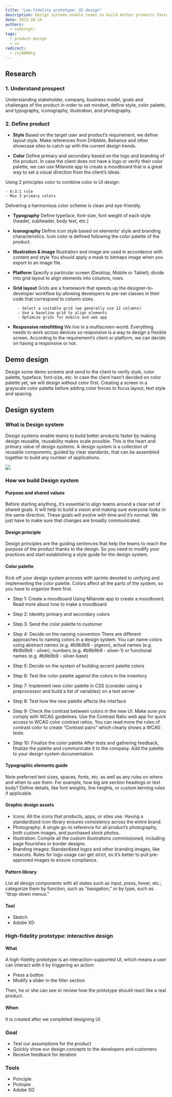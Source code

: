 ```yaml
---
title: "Low-fidelity prototype: UI design"
description: Design systems enable teams to build better products faster by making design reusable, reusability makes scale possible.
date: 2023-10-16
authors:
  - nikkingtr
tags:
  - product-design
  - ui
redirect:
  - /s/6HRNtg
---
```


## Research

### 1. Understand prospect

Understanding stakeholder, company, business model, goals and challenges of the product in order to set mindset, define style, color palette, and typography, iconography, illustration, and photography.

### 2. Define product

- **Style**
  Based on the target user and product’s requirement, we define layout style. Make references from Dribbble, Behance and other showcase sites to catch up with the current design trends.

- **Color**
  Define primary and secondary based on the logo and branding of the product. In case the client does not have a logo or verify their color palette, we can use Milanote app to create a moodboard that is a great way to set a visual direction from the client’s ideas.

Using 2 principles color to combine color in UI design:

    - 6:3:1 rule
    - Max 3 primary colors

Delivering a harmonious color scheme is clean and eye-friendly.

- **Typography**
  Define typeface, font-size, font weight of each style (header, subheader, body text, etc.)

- **Iconography**
  Define icon style based on elements’ style and branding characteristics. Icon color is defined following the color palette of the product.

- **Illustration & image**
  Illustration and image are used in accordance with content and style
  You should apply a mask to bitmaps image when you export to an image file.

- **Platform**
  Specify a particular screen (Desktop, Mobile or Tablet); divide into grid layout to align elements into columns, rows.

- **Grid layout**
  Grids are a framework that speeds up the designer-to-developer workflow by allowing developers to pre-set classes in their code that correspond to column sizes.

        - Select a suitable grid (we generally use 12 columns)
        - Use a baseline grid to align elements
        - Optimize grids for mobile and web app

- **Responsive retrofitting**
  We live in a multiscreen-world. Everything needs to work across devices so responsive is a way to design a flexible screen. According to the requirement’s client or platform, we can decide on having a responsive or not.

## Demo design

Design some demo screens and send to the client to verify style, color palette, typeface, font-size, etc. In case the client hasn’t decided on color palette yet, we will design without color first. Creating a screen in a grayscale color palette before adding color forces to focus layout, text style and spacing.

## Design system

### What is Design system

Design systems enable teams to build better products faster by making design reusable, reusability makes scale possible. This is the heart and primary value of design systems. A design system is a collection of reusable components, guided by clear standards, that can be assembled together to build any number of applications.

![](assets/d56a8496bb80c42b7c2b89d718b1da48_MD5.avif)

### How we build Design system

#### Purpose and shared values

Before starting anything, it’s essential to align teams around a clear set of shared goals. It will help to build a vision and making sure everyone looks in the same direction. These goals will evolve with time and it’s normal. We just have to make sure that changes are broadly communicated.

#### Design principle

Design principles are the guiding sentences that help the teams to reach the purpose of the product thanks to the design. So you need to modify your practices and start establishing a style guide for the design system.

#### Color palette

Kick off your design system process with sprints devoted to unifying and implementing the color palette. Colors affect all the parts of the system, so you have to organize them first.

- Step 1: Create a moodboard
  Using Milanote app to create a moodboard. Read more about how to make a moodboard
- Step 2: Identity primary and secondary colors
- Step 3: Send the color palette to customer
- Step 4: Decide on the naming convention
  There are different approaches to naming colors in a design system. You can name colors using abstract names (e.g. \#b9b9b9 - pigeon), actual names (e.g. \#b9b9b9 - silver), numbers (e.g. \#b9b9b9 - silver-1) or functional names (e.g. \#b9b9b9 - silver-base)

- Step 5: Decide on the system of building accent palette colors
- Step 6: Test the color palette against the colors in the inventory
- Step 7: Implement new color palette in CSS (consider using a preprocessor and build a list of variables) on a test server
- Step 8: Test how the new palette affects the interface
- Step 9: Check the contrast between colors in the new UI. Make sure you comply with WCAG guidelines.
  Use the Contrast Ratio web app for quick access to WCAG color contrast ratios. You can read more the rules of contrast color to create “Contrast pairs” which clearly shows a WCAG tests.

- Step 10: Finalize the color palette
  After tests and gathering feedback, finalize the palette and communicate it to the company. Add the palette to your design system documentation.

#### Typographic elements guide

Note preferred text sizes, spaces, fonts, etc. as well as any rules on where and when to use them. For example, how big are section headings or text body? Define details, like font weights, line heights, or custom kerning rules if applicable.

#### Graphic design assets

- Icons: All the icons that products, apps, or sites use. Having a standardized icon library ensures consistency across the entire brand.
- Photography: A single go-to reference for all product’s photography, both custom images, and purchased stock photos.
- Illustration: Compile all the custom illustrations commissioned, including page flourishes or border designs.
- Branding images: Standardized logos and other branding images, like mascots. Rules for logo usage can get strict, so it’s better to pull pre-approved images to ensure compliance.

#### Pattern library

List all design components with all states such as input, press, hover, etc.; categorize them by function, such as “navigation,” or by type, such as “drop-down menus.”

#### Tool

- Sketch
- Adobe XD

### High-fidelity prototype: interactive design

#### What

A high-fidelity prototype is an interaction-supported UI, which means a user can interact with it by triggering an action:

- Press a button
- Modify a slider in the filter section

Then, he or she can see or review how the prototype should react like a real product.

#### When

It is created after we completed designing UI.

### Goal

- Test our assumptions for the product
- Quickly show our design concepts to the developers and customers
- Receive feedback for iteration

### Tools

- Principle
- Protopie
- Adobe XD
